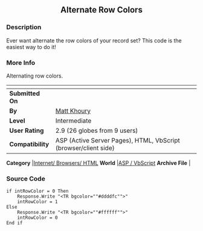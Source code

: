 ﻿<div align="center">

## Alternate Row Colors


</div>

### Description

Ever want alternate the row colors of your record set? This code is the easiest way to do it!
 
### More Info
 
Alternating row colors.


<span>             |<span>
---                |---
**Submitted On**   |
**By**             |[Matt Khoury](https://github.com/Planet-Source-Code/PSCIndex/blob/master/ByAuthor/matt-khoury.md)
**Level**          |Intermediate
**User Rating**    |2.9 (26 globes from 9 users)
**Compatibility**  |ASP \(Active Server Pages\), HTML, VbScript \(browser/client side\)

**Category**       |[Internet/ Browsers/ HTML](https://github.com/Planet-Source-Code/PSCIndex/blob/master/ByCategory/internet-browsers-html__4-9.md)
**World**          |[ASP / VbScript](https://github.com/Planet-Source-Code/PSCIndex/blob/master/ByWorld/asp-vbscript.md)
**Archive File**   |[](https://github.com/Planet-Source-Code/matt-khoury-alternate-row-colors__4-6768/archive/master.zip)





### Source Code

```
if intRowColor = 0 Then
	Response.Write "<TR bgcolor=""#ddddfc"">"
	intRowColor = 1
Else
	Response.Write "<TR bgcolor=""#ffffff"">"
	intRowColor = 0
End if
```

